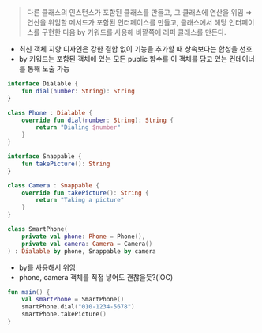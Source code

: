 > 다른 클래스의 인스턴스가 포함된 클래스를 만들고, 그 클래스에 연산을 위임
⇒ 연산을 위임할 메서드가 포함된 인터페이스를 만들고, 클래스에서 해당 인터페이스를 구현한 다음 by 키워드를 사용해 바깥쪽에 래퍼 클래스를 만든다.
>

- 최신 객체 지향 디자인은 강한 결합 없이 기능을 추가할 때 상속보다는 합성을 선호
- by 키워드는 포함된 객체에 있는 모든 public 함수를 이 객체를 담고 있는 컨테이너를 통해 노출 가능

```kotlin
interface Dialable {
    fun dial(number: String): String
}

class Phone : Dialable {
    override fun dial(number: String): String {
        return "Dialing $number"
    }
}

interface Snappable {
    fun takePicture(): String
}

class Camera : Snappable {
    override fun takePicture(): String {
        return "Taking a picture"
    }
}

class SmartPhone(
    private val phone: Phone = Phone(),
    private val camera: Camera = Camera()
) : Dialable by phone, Snappable by camera
```

- by를 사용해서 위임
- phone, camera 객체를 직접 넣어도 괜찮을듯?(IOC)

```kotlin
fun main() {
    val smartPhone = SmartPhone()
    smartPhone.dial("010-1234-5678")
    smartPhone.takePicture()
}
```